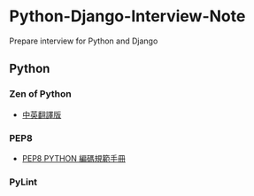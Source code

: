 # Python-Django-Interview-Note

Prepare interview for Python and Django

## Python

### Zen of Python 

- [中英翻譯版](http://wiki.python.org.tw/The%20Zen%20Of%20Python)

### PEP8

- [PEP8 PYTHON 編碼規範手冊](https://cflin.com/wordpress/603/pep8-python%E7%B7%A8%E7%A2%BC%E8%A6%8F%E7%AF%84%E6%89%8B%E5%86%8A)

### PyLint
